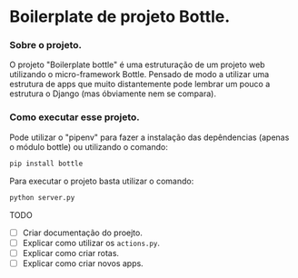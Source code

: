 # Boilerplate de projeto Bottle.

### Sobre o projeto.

O projeto "Boilerplate bottle" é uma estruturação de um projeto web utilizando o micro-framework Bottle. Pensado de modo a utilizar uma estrutura de apps que muito distantemente pode lembrar um pouco a estrutura o Django (mas óbviamente nem se compara).

### Como executar esse projeto.

Pode utilizar o "pipenv" para fazer a instalação das depêndencias (apenas o módulo bottle) ou utilizando o comando:

```sh
pip install bottle
```

Para executar o projeto basta utilizar o comando:

```sh
python server.py
```

TODO
- [ ] Criar documentação do proejto.
- [ ] Explicar como utilizar os `actions.py`.
- [ ] Explicar como criar rotas.
- [ ] Explicar como criar novos apps.
